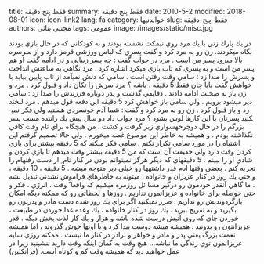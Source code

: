 title: فقط پنج دقیقه
summary: فقط پنج دقیقه
date: 2010-5-2
modified: 2018-08-01
icon:  icon-link2
lang: fa
category: خواندنیها
slug: فقط-پنج-دقیقه
authors: مجتبی بنائی
tags: عمومی
image: /images/static/misc.jpg

در يك پارك زني با يك مرد روي نيمكت نشسته بودند و به كودكاني كه در حال بازي بودند نگاه مي­كردند. زن رو به مرد كرد و گفت پسري كه لباس ورزشي قرمز دارد و از سرسره بالا مي­رود پسر من است . مرد در جواب گفت : چه پسر زيبايي و در ادامه گفت او هم پسر من است و به پسري كه تاب بازي مي­كرد اشاره كرد .  مرد نگاهي به ساعتش انداخت و پسرش را صدا زد : سامي وقت رفتن است .  سامي كه دلش نمي­آمد از تاب پايين بيايد با خواهش گفت بابا جان فقط 5 دقيقه . باشه ؟  مرد سرش را تكان داد و قبول كرد . مرد و زن باز به صحبت ادامه دادند . دقايقي گذشت و پدر دوباره فرزندش را صدا زد : سامي دير مي­شود برويم . ولي سامي باز خواهش كرد 5 دقيقه اين دفعه قول مي­دهم .  مرد لبخند زد و باز قبول كرد . زن رو به مرد كرد و گفت : شما آدم خونسردي هستيد ولي فكر نمي­كنيد پسرتان با اين كارها لوس بشود ؟  مرد جواب داد دو سال پيش يك راننده مست پسر بزرگم را در حال دوچرخه­سواري زير گرفت و كشت . من هيچ­گاه براي تام وقت كافي نگذاشته بودم . و هميشه به خاطر اين موضوع غصه مي­خورم . ولي حالا تصميم گرفتم اين اشتباه را در مورد سامي تكرار نكنم . سامي فكر مي­كند كه 5 دقيقه بيش­تر براي بازي كردن وقت دارد ولي حقيقت آن است كه من 5 دقيقه بيشتر وقت مي­دهم تا بازي كردن و شادي او را ببينم . 5 دقيقه­اي كه ديگر هرگز نمي­توانم بودن در كنار تام ِ از دست رفته­ام را تجربه كنم .    بعضي وقتها آدم قدر داشته­ها رو خيلي دير متوجه مي­شه . 5 دقيقه ، 10 دقيقه ، و حتي يك روز در كنار عزيزان و خانواده ، مي­تونه به خاطره­اي فراموش نشدني تبديل بشه . ما گاهي آنقدر خودمون رو درگير مسا ئل روزمره مي­كنيم كه واقعا ً وقت ، انرژي ، فكر و حتي حوصله براي خانواده و عزيزانمون نداريم . روزها و لحظاتي رو كه ممكنه ديگه امكان بازگردوندنش رو نداريم .  ضرر نمي­كنيد اگر براي يك روز شده دست مادر و پدرتون رو بگيريد و به تفريح ببريد . يك روز در كنار خانواده ، يك وعده غذا خوردن در طبيعت ، خوردن چاي كه روي آتيش درست شده باشه و هزار و يك كار لذت بخش ديگه .  قدر عزيزانتون رو بدونيد . هميشه مي­شه دوست پيدا كرد و با اونها خوش گذروند ، اما هميشه نعمت بزرگ يعني پدر و مادر و خواهر و برادر در كنار ما نيست . ممكنه روزي سايه عزيزانمون توي زندگي ما نباشه...      هیچ وقت به گمان اینکه وقت دارید ننشینید زیرا در عمل خواهید دید که همیشه وقت کم و کوتاه است. (فرانکلین)